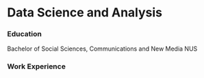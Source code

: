# Data Science and Analysis

### Education
Bachelor of Social Sciences, Communications and New Media
NUS

### Work Experience
